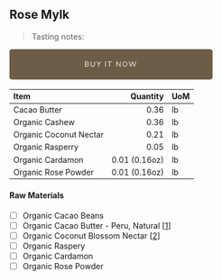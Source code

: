 ## Rose Mylk
> Tasting notes:

[![Buy Now](/assets/images/buy-now.png "Buy Now")](https://shop.osocra.com/collections/bars/products/22011217)

| Item | Quantity | UoM  |
| :---     | ---:    | :--- |
| Cacao Butter   | 0.36    | lb    |
| Organic Cashew     | 0.36      | lb      |
| Organic Coconut Nectar     | 0.21      | lb      |
| Organic Rasperry     | 0.05      | lb      |
| Organic Cardamon     | 0.01 (0.16oz)      | lb      |
| Organic Rose Powder  | 0.01 (0.16oz)      | lb      |

#### Raw Materials
- [ ] Organic Cacao Beans 
- [ ] Organic Cacao Butter - Peru, Natural [[1](/vendors)]
- [ ] Organic Coconut Blossom Nectar [[2](/vendors)]
- [ ] Organic Raspery
- [ ] Organic Cardamon 
- [ ] Organic Rose Powder
